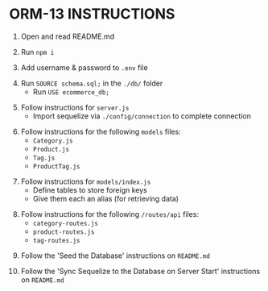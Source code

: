 # ORM-13 INSTRUCTIONS

<!-- DONE -->
1. Open and read README.md
<!-- DONE -->
2. Run `npm i`
<!-- DONE -->
3. Add username & password to `.env` file
<!-- DONE -->
4. Run `SOURCE schema.sql;` in the `./db/` folder
    * Run `USE ecommerce_db;`
<!-- DONE -->
5. Follow instructions for `server.js`
    * Import sequelize via `./config/connection` to complete connection
<!-- DONE -->
6. Follow instructions for the following `models` files:
    * `Category.js` 
    * `Product.js`
    * `Tag.js`
    * `ProductTag.js`
<!-- DONE -->
7. Follow instructions for `models/index.js`
    * Define tables to store foreign keys
    * Give them each an alias (for retrieving data)
<!-- DONE -->
8. Follow instructions for the following `/routes/api` files:
    * `category-routes.js`
    * `product-routes.js`
    * `tag-routes.js`
<!-- DONE -->
9. Follow the 'Seed the Database' instructions on `README.md`
<!-- DONE -->
10. Follow the 'Sync Sequelize to the Database on Server Start' instructions on `README.md`